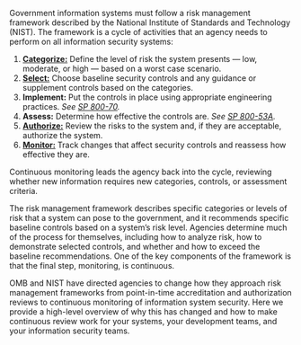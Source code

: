 Government information systems must follow a risk management framework described by the National Institute of Standards and Technology (NIST). The framework is a cycle of activities that an agency needs to perform on all information security systems:

1. [**Categorize:**](../categorize/) Define the level of risk the system presents — low, moderate, or high — based on a worst case scenario.
1. [**Select:**](../select/) Choose baseline security controls and any guidance or supplement controls based on the categories.
1. **Implement:** Put the controls in place using appropriate engineering practices. *See [SP 800-70](http://csrc.nist.gov/publications/drafts/800-70/sp800-70r3_draft.pdf).*
1. **Assess:** Determine how effective the controls are. *See [SP 800-53A](http://nvlpubs.nist.gov/nistpubs/SpecialPublications/NIST.SP.800-53Ar4.pdf).*
1. [**Authorize:**](../authorize/) Review the risks to the system and, if they are acceptable, authorize the system.
1. [**Monitor:**](../monitor/) Track changes that affect security controls and reassess how effective they are.

Continuous monitoring leads the agency back into the cycle, reviewing whether new information requires new categories, controls, or assessment criteria.

The risk management framework describes specific categories or levels of risk that a system can pose to the government, and it recommends specific baseline controls based on a system’s risk level. Agencies determine much of the process for themselves, including how to analyze risk, how to demonstrate selected controls, and whether and how to exceed the baseline recommendations. One of the key components of the framework is that the final step, monitoring, is continuous.

OMB and NIST have directed agencies to change how they approach risk management frameworks from point-in-time accreditation and authorization reviews to continuous monitoring of information system security. Here we provide a high-level overview of why this has changed and how to make continuous review work for your systems, your development teams, and your information security teams.
